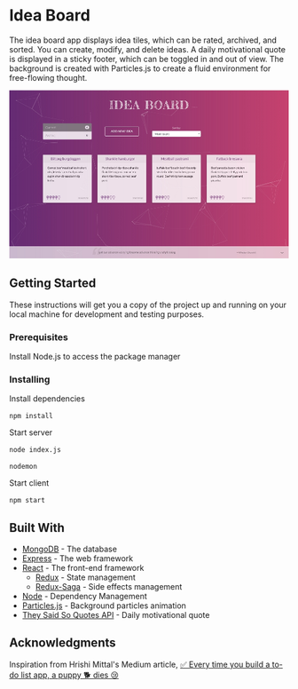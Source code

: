 # Idea Board

The idea board app displays idea tiles, which can be rated, archived, and sorted. You can create, modify, and delete ideas. A daily motivational quote is displayed in a sticky footer, which can be toggled in and out of view. The background is created with Particles.js to create a fluid environment for free-flowing thought.

![](screen.png)

## Getting Started

These instructions will get you a copy of the project up and running on your local machine for development and testing purposes.

### Prerequisites

Install Node.js to access the package manager

### Installing

Install dependencies

```
npm install
```

Start server

```
node index.js
```

```
nodemon
```

Start client

```
npm start
```

## Built With

- [MongoDB](https://www.mongodb.com/) - The database
- [Express](https://expressjs.com/) - The web framework
- [React](https://reactjs.org/) - The front-end framework
  - [Redux](https://redux.js.org/) - State management
  - [Redux-Saga](https://redux-saga.js.org/) - Side effects management
- [Node](https://nodejs.org/en/) - Dependency Management
- [Particles.js](https://github.com/VincentGarreau/particles.js/) - Background particles animation
- [They Said So Quotes API](https://quotes.rest/) - Daily motivational quote

## Acknowledgments

Inspiration from Hrishi Mittal's Medium article, [✅ Every time you build a to-do list app, a puppy 🐕 dies 😢](https://medium.freecodecamp.org/every-time-you-build-a-to-do-list-app-a-puppy-dies-505b54637a5d)
